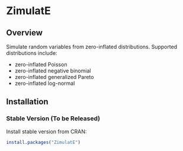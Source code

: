 # ZimulatE

## Overview

Simulate random variables from zero-inflated distributions. Supported distributions include:

* zero-inflated Poisson
* zero-inflated negative binomial
* zero-inflated generalized Pareto
* zero-inflated log-normal

## Installation 

### Stable Version (To be Released)

Install stable version from CRAN:

```R
install.packages("ZimulatE")
```

